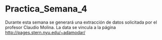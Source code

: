 # Practica_Semana_4
Durante esta semana se generará una extracción de datos solicitada por el profesor Claudio Molina.
La data se vincula a la página http://pages.stern.nyu.edu/~adamodar/
